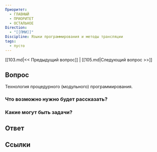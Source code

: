 ```yaml
---
Приоритет:
  - ГЛАВНЫЙ
  - ПРИОРИТЕТ
  - ОСТАЛЬНОЕ
Direction:
  - "[[ПМИ]]" 
Discipline: Языки программирования и методы трансляции 
tags:
  - пусто
---
```

[[103.md|<< Предыдущий вопрос]] | [[105.md|Следующий вопрос >>]]
## Вопрос

Технология процедурного (модульного) программирования.

### Что возможно нужно будет рассказать?

### Какие могут быть задачи?

## Ответ

## Ссылки
